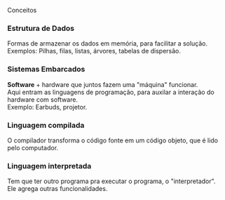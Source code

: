 Conceitos

### Estrutura de Dados
Formas de armazenar os dados em memória, para facilitar a solução. <br> Exemplos: Pilhas, filas, listas, árvores, tabelas de dispersão.

### Sistemas Embarcados
**Software** + hardware que juntos fazem uma "máquina" funcionar.<br> Aqui entram as linguagens de programação, para auxilar a interação
do hardware com software. <br> Exemplo: Earbuds, projetor.

### Linguagem compilada
O compilador transforma o código fonte em um código objeto, que é lido pelo computador.

### Linguagem interpretada
Tem que ter outro programa pra executar o programa, o "interpretador". <br> Ele agrega outras funcionalidades.

